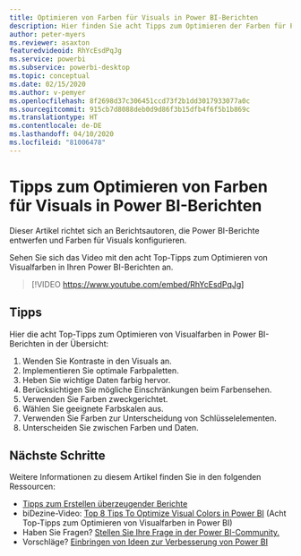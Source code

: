 ```yaml
---
title: Optimieren von Farben für Visuals in Power BI-Berichten
description: Hier finden Sie acht Tipps zum Optimieren der Farben für Power BI-Berichtsvisuals in Power BI Desktop oder dem Power BI-Dienst.
author: peter-myers
ms.reviewer: asaxton
featuredvideoid: RhYcEsdPqJg
ms.service: powerbi
ms.subservice: powerbi-desktop
ms.topic: conceptual
ms.date: 02/15/2020
ms.author: v-pemyer
ms.openlocfilehash: 8f2698d37c306451ccd73f2b1dd3017933077a0c
ms.sourcegitcommit: 915cb7d8088deb0d9d86f3b15dfb4f6f5b1b869c
ms.translationtype: HT
ms.contentlocale: de-DE
ms.lasthandoff: 04/10/2020
ms.locfileid: "81006478"
---
```

# <a name="tips-to-optimize-visual-colors-in-power-bi-reports"></a>Tipps zum Optimieren von Farben für Visuals in Power BI-Berichten

Dieser Artikel richtet sich an Berichtsautoren, die Power BI-Berichte entwerfen und Farben für Visuals konfigurieren.

Sehen Sie sich das Video mit den acht Top-Tipps zum Optimieren von Visualfarben in Ihren Power BI-Berichten an.

> [!VIDEO https://www.youtube.com/embed/RhYcEsdPqJg]

## <a name="tips"></a>Tipps

Hier die acht Top-Tipps zum Optimieren von Visualfarben in Power BI-Berichten in der Übersicht:

1. Wenden Sie Kontraste in den Visuals an.
1. Implementieren Sie optimale Farbpaletten.
1. Heben Sie wichtige Daten farbig hervor.
1. Berücksichtigen Sie mögliche Einschränkungen beim Farbensehen.
1. Verwenden Sie Farben zweckgerichtet.
1. Wählen Sie geeignete Farbskalen aus.
1. Verwenden Sie Farben zur Unterscheidung von Schlüsselelementen.
1. Unterscheiden Sie zwischen Farben und Daten.

## <a name="next-steps"></a>Nächste Schritte

Weitere Informationen zu diesem Artikel finden Sie in den folgenden Ressourcen:

- [Tipps zum Erstellen überzeugender Berichte](../power-bi-reports-tips-and-tricks-for-creating.md)
- biDezine-Video: [Top 8 Tips To Optimize Visual Colors in Power BI](https://www.youtube.com/watch?v=RhYcEsdPqJg) (Acht Top-Tipps zum Optimieren von Visualfarben in Power BI)
- Haben Sie Fragen? [Stellen Sie Ihre Frage in der Power BI-Community.](https://community.powerbi.com/)
- Vorschläge? [Einbringen von Ideen zur Verbesserung von Power BI](https://ideas.powerbi.com)
